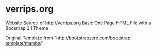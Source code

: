 verrips.org
===========

Website Source of http://verrips.org
Basic One Page HTML File with a Bootstrap 3.1 Theme

Original Template from "http://bootstrapzero.com/bootstrap-template/mamba"
   
